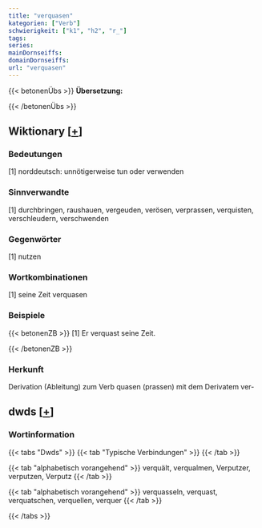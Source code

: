 ```yaml
---
title: "verquasen"
kategorien: ["Verb"]
schwierigkeit: ["k1", "h2", "r_"]
tags:
series:
mainDornseiffs:
domainDornseiffs:
url: "verquasen"
---
```


{{< betonenÜbs >}}
**Übersetzung:**  
  
{{< /betonenÜbs >}}

## Wiktionary [[+](https://de.wiktionary.org/wiki/verquasen)]

### Bedeutungen
[1] norddeutsch: unnötigerweise tun oder verwenden  

### Sinnverwandte
[1] durchbringen, raushauen, vergeuden, verösen, verprassen, verquisten, verschleudern, verschwenden  

### Gegenwörter
[1] nutzen  

### Wortkombinationen
[1] seine Zeit verquasen  

### Beispiele
{{< betonenZB >}}
[1] Er verquast seine Zeit.  

{{< /betonenZB >}}
### Herkunft
Derivation (Ableitung) zum Verb quasen (prassen) mit dem Derivatem ver-  



## dwds [[+](https://www.dwds.de/wb/verquasen)]

### Wortinformation
{{< tabs "Dwds" >}}
{{< tab "Typische Verbindungen" >}}
{{< /tab >}}

{{< tab "alphabetisch vorangehend" >}}
verquält, verqualmen, Verputzer, verputzen, Verputz
{{< /tab >}}

{{< tab "alphabetisch vorangehend" >}}
verquasseln, verquast, verquatschen, verquellen, verquer
{{< /tab >}}

{{< /tabs >}}

